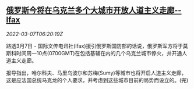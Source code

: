 <!--1646634662000-->
[俄罗斯今将在乌克兰多个大城市开放人道主义走廊--Ifax](https://cn.reuters.com/article/ukraine-humanitarian-corridors-0307-mon-idCNKBS2L40GL)
------

<div><i>2022-03-07T06:20:19Z</i></div><p>路透3月7日 - 国际文传电讯社(Ifax)援引俄罗斯国防部的话说，俄罗斯军方将于莫斯科时间周一10点(0700GMT)在包括基辅在内的几个乌克兰城市停火，并开通人道主义走廊。</p><p>报导指出，哈尔科夫、马里乌波尔和苏梅(Sumy)等城市也将开启人道主义走廊，这是应法国总统马克龙的个人要求，并考虑到这些城市目前的局势而设立的。(完)</p>
